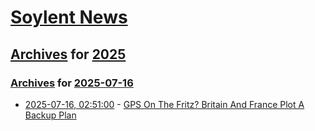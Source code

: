 # [Soylent News](../../../README.md)

## [Archives](../../index.md) for [2025](../index.md)

### [Archives](../../index.md) for [2025-07-16](index.md)

* [2025-07-16, 02:51:00](https://soylentnews.org/article.pl?sid=25/07/14/1819237&from=rss) - [GPS On The Fritz? Britain And France Plot A Backup Plan](https://soylentnews.org/article.pl?sid=25/07/14/1819237&from=rss)
